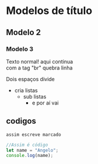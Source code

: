 # Modelos de título

## Modelo 2

### Modelo 3

Texto normal!
aqui continua <br> 
com a tag "br" quebra linha

Dois espaços divide

- cria listas
    - sub listas
        - e por aí vai


## codigos
```assim escreve marcado```

```js
//Assim é código
let name = "Angelo";
console.log(name);
```
